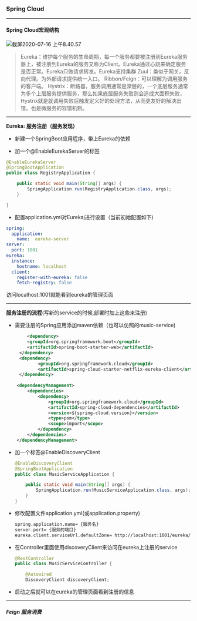 ### Spring Cloud

---

#### Spring Cloud宏观结构

![截屏2020-07-16 上午8.40.57](https://tva1.sinaimg.cn/large/007S8ZIlgy1ggsmej1eo8j30mg0ef74w.jpg)

> Eureka：维护每个服务的生命周期，每一个服务都要被注册到Eureka服务器上，被注册到Eureka的服务又称为Client。Eureka通过心跳来确定服务是否正常。Eureka只做请求转发。Eureka支持集群
> Zuul：类似于网关，反向代理。为外部请求提供统一入口。
> Ribbon/Feign：可以理解为调用服务的客户端。
> Hystrix：断路器，服务调用通常是深层的，一个底层服务通常为多个上层服务提供服务，那么如果底层服务失败则会造成大面积失败，Hystrix就是就调用失败后触发定义好的处理方法，从而更友好的解决出错。也是微服务的容错机制。

---

**Eureka: 服务注册（服务发现）**

- 新建一个SpringBoot应用程序，带上Eureka的依赖

- 加一个@EnableEurekaServer的标签

```java
@EnableEurekaServer
@SpringBootApplication
public class RegistryApplication {

    public static void main(String[] args) {
        SpringApplication.run(RegistryApplication.class, args);
    }

}
```

- 配置application.yml对Eurekaj进行设置（当前初始配置如下)

```yml
spring:
  application:
    name:  eureka-server
server:
  port: 1001
eureka:
  instance:
    hostname: localhost
  client:
    register-with-eureka: false
    fetch-registry: false
```

访问localhost:1001就能看到eureka的管理页面

---

**服务注册的流程**(写新的service的时候,部署时加上这些来注册)

- 需要注册的Spring应用添加maven依赖（也可以仿照的music-service)

```xml
		<dependency>
        <groupId>org.springframework.boot</groupId>
        <artifactId>spring-boot-starter-web</artifactId>
     </dependency>		
     <dependency>
            <groupId>org.springframework.cloud</groupId>
            <artifactId>spring-cloud-starter-netflix-eureka-client</artifactId>
     </dependency>
    
    <dependencyManagement>
        <dependencies>
            <dependency>
                <groupId>org.springframework.cloud</groupId>
                <artifactId>spring-cloud-dependencies</artifactId>
                <version>${spring-cloud.version}</version>
                <type>pom</type>
                <scope>import</scope>
            </dependency>
        </dependencies>
    </dependencyManagement>
```

- 加一个标签@EnableDiscoveryClient

  ```java
  @EnableDiscoveryClient
  @SpringBootApplication
  public class MusicServiceApplication {
  
      public static void main(String[] args) {
          SpringApplication.run(MusicServiceApplication.class, args);
      }
  }
  ```

- 修改配置文件application.yml(或application.property)

  ```xml
  spring.application.name= {服务名}
  server.port= {服务的端口}
  eureka.client.serviceUrl.defaultZone= http://localhost:1001/eureka/  <= 对应前面eureka的配置
  ```

- 在Controller里面使用discoveryClient来访问在eureka上注册的service

  ```java
  @RestController
  public class MusicServiceController {
  
      @Autowired
      DiscoveryClient discoveryClient;
  ```

- 启动之后就可以在eureka的管理页面看到注册的信息

---

##### Feign 服务消费


